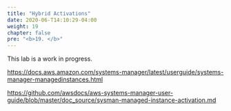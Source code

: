 ```yaml
---
title: "Hybrid Activations"
date: 2020-06-T14:10:29-04:00
weight: 19
chapter: false
pre: "<b>19. </b>"
---
```


This lab is a work in progress.

<https://docs.aws.amazon.com/systems-manager/latest/userguide/systems-manager-managedinstances.html>

<https://github.com/awsdocs/aws-systems-manager-user-guide/blob/master/doc_source/sysman-managed-instance-activation.md>
